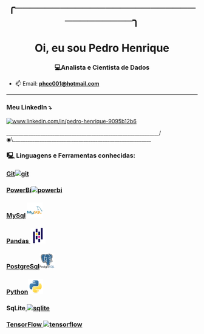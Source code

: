 <h1 align="center">╭─────────────────────────────────╮
</h1>
<h1 align="center">Oi, eu sou Pedro Henrique</h1>
<h3 align="center">💻Analista e Cientista de Dados</h3>

- 📫 Email: **phcc001@hotmail.com**
___________________________________
<h3 align="left">Meu LinkedIn ⤵</h3>
<p align="left">
<a href="https://linkedin.com/in/www.linkedin.com/in/pedro-henrique-9095b12b6" target="blank"><img align="center" src="https://raw.githubusercontent.com/rahuldkjain/github-profile-readme-generator/master/src/images/icons/Social/linked-in-alt.svg" alt="www.linkedin.com/in/pedro-henrique-9095b12b6" height="30" width="40" /></a>
</p>
_______________________________________________________________/◉\_________________________________________________________
<h3 align="left">🖳 Linguagens e Ferramentas conhecidas:</h3>
<p align="left"> <a href="https://git-scm.com/" target="_blank" rel="noreferrer"> <h3>Git<img src="https://www.vectorlogo.zone/logos/git-scm/git-scm-icon.svg" alt="git" width="40" height="40"/> </h3> <a href="https://www.mysql.com/" target="_blank" rel="noreferrer"> <p align="left"> <a href="https://app.powerbi.com/home?language=pt-BR" target="_blank" rel="noreferrer"> <h3>PowerBi<img src="https://img.icons8.com/?size=100&id=qYfwpsRXEcpc&format=png&color=000000" alt="powerbi" width="40" height="40"/> </h3>  <h3> MySql</a> <a href="https://www.mysql.com/" target="_blank" rel="noreferrer"> <img src="https://raw.githubusercontent.com/devicons/devicon/master/icons/mysql/mysql-original-wordmark.svg" alt="mysql" width="40" height="40"/> </a> <a href="https://pandas.pydata.org/" target="_blank" rel="noreferrer"> </h3>  <h3> Pandas <img src="https://raw.githubusercontent.com/devicons/devicon/2ae2a900d2f041da66e950e4d48052658d850630/icons/pandas/pandas-original.svg" alt="pandas" width="40" height="40"/> </a> <a href="https://www.postgresql.org" target="_blank" rel="noreferrer"> </h3> <h3> PostgreSql<img src="https://raw.githubusercontent.com/devicons/devicon/master/icons/postgresql/postgresql-original-wordmark.svg" alt="postgresql" width="40" height="40"/> </a> <a href="https://www.python.org" target="_blank" rel="noreferrer"> </h3> <h3> Python<img src="https://raw.githubusercontent.com/devicons/devicon/master/icons/python/python-original.svg" alt="python" width="40" height="40"/> </a> </h3> <h3> SqLite<a href="https://www.sqlite.org/" target="_blank" rel="noreferrer"> <img src="https://www.vectorlogo.zone/logos/sqlite/sqlite-icon.svg" alt="sqlite" width="40" height="40"/> </a> </h3> <a href="https://www.tensorflow.org" target="_blank" rel="noreferrer"> <h3>TensorFlow <img src="https://www.vectorlogo.zone/logos/tensorflow/tensorflow-icon.svg" alt="tensorflow" width="40" height="40"/> </a> </h3> </p>

